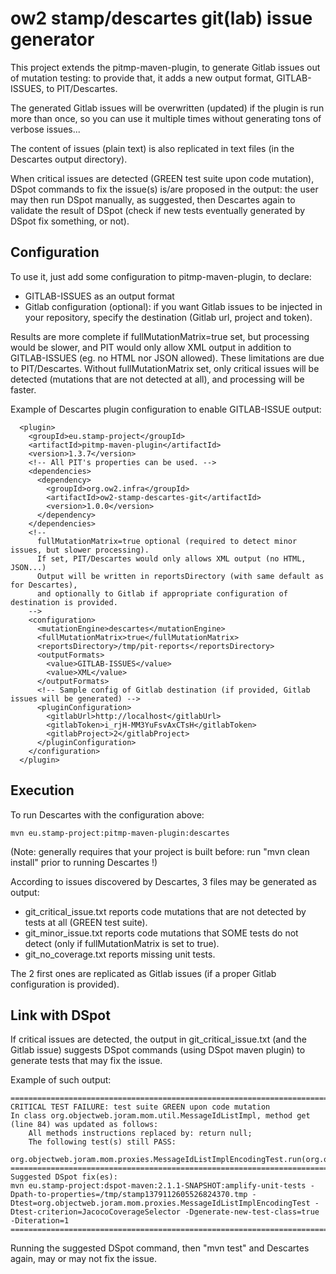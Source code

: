 # ow2 stamp/descartes git(lab) issue generator

This project extends the pitmp-maven-plugin, to generate Gitlab issues out of mutation testing:
to provide that, it adds a new output format, GITLAB-ISSUES, to PIT/Descartes.

The generated Gitlab issues will be overwritten (updated) if the plugin is run more than once,
so you can use it multiple times without generating tons of verbose issues...

The content of issues (plain text) is also replicated in text files (in the Descartes output directory).

When critical issues are detected (GREEN test suite upon code mutation), DSpot commands to fix the issue(s) is/are proposed in the output: the user may then run DSpot manually, as suggested, then Descartes again to validate the result of DSpot (check if new tests eventually generated by DSpot fix something, or not).

## Configuration

To use it, just add some configuration to pitmp-maven-plugin, to declare:
- GITLAB-ISSUES as an output format
- Gitlab configuration (optional): if you want Gitlab issues to be injected in your repository, specify the destination
(Gitlab url, project and token).

Results are more complete if fullMutationMatrix=true set, but processing would be slower, and PIT would only allow XML output in addition to GITLAB-ISSUES
(eg. no HTML nor JSON allowed). These limitations are due to PIT/Descartes.
Without fullMutationMatrix set, only critical issues will be detected (mutations that are not detected at all), and processing will be faster.

Example of Descartes plugin configuration to enable GITLAB-ISSUE output:

```
  <plugin>
    <groupId>eu.stamp-project</groupId>
    <artifactId>pitmp-maven-plugin</artifactId>
    <version>1.3.7</version>
    <!-- All PIT's properties can be used. -->
    <dependencies>
      <dependency>
        <groupId>org.ow2.infra</groupId>
        <artifactId>ow2-stamp-descartes-git</artifactId>
        <version>1.0.0</version>
      </dependency>
    </dependencies>
    <!--
      fullMutationMatrix=true optional (required to detect minor issues, but slower processing).
      If set, PIT/Descartes would only allows XML output (no HTML, JSON...)
      Output will be written in reportsDirectory (with same default as for Descartes),
      and optionally to Gitlab if appropriate configuration of destination is provided.
    -->
    <configuration>
      <mutationEngine>descartes</mutationEngine>
      <fullMutationMatrix>true</fullMutationMatrix>
      <reportsDirectory>/tmp/pit-reports</reportsDirectory>
      <outputFormats>
        <value>GITLAB-ISSUES</value>
        <value>XML</value>
      </outputFormats>
      <!-- Sample config of Gitlab destination (if provided, Gitlab issues will be generated) -->
      <pluginConfiguration>
        <gitlabUrl>http://localhost</gitlabUrl>
        <gitlabToken>i_rjH-MM3YuFsvAxCTsH</gitlabToken>
        <gitlabProject>2</gitlabProject>
      </pluginConfiguration>
    </configuration>
  </plugin>
```

## Execution

To run Descartes with the configuration above:

```
mvn eu.stamp-project:pitmp-maven-plugin:descartes
```
(Note: generally requires that your project is built before: run "mvn clean install" prior to running Descartes !)

According to issues discovered by Descartes, 3 files may be generated as output:
- git_critical_issue.txt reports code mutations that are not detected by tests at all (GREEN test suite).
- git_minor_issue.txt reports code mutations that SOME tests do not detect (only if fullMutationMatrix is set to true).
- git_no_coverage.txt reports missing unit tests.

The 2 first ones are replicated as Gitlab issues (if a proper Gitlab configuration is provided).

## Link with DSpot

If critical issues are detected, the output in git_critical_issue.txt (and the Gitlab issue) suggests DSpot commands (using DSpot maven plugin) to generate tests that may fix the issue.

Example of such output:

```
==========================================================================
CRITICAL TEST FAILURE: test suite GREEN upon code mutation
In class org.objectweb.joram.mom.util.MessageIdListImpl, method get (line 84) was updated as follows:
	All methods instructions replaced by: return null;
	The following test(s) still PASS:
		org.objectweb.joram.mom.proxies.MessageIdListImplEncodingTest.run(org.objectweb.joram.mom.proxies.MessageIdListImplEncodingTest)
==========================================================================
Suggested DSpot fix(es):
mvn eu.stamp-project:dspot-maven:2.1.1-SNAPSHOT:amplify-unit-tests -Dpath-to-properties=/tmp/stamp1379112605526824370.tmp -Dtest=org.objectweb.joram.mom.proxies.MessageIdListImplEncodingTest -Dtest-criterion=JacocoCoverageSelector -Dgenerate-new-test-class=true -Diteration=1
==========================================================================
```
Running the suggested DSpot command, then "mvn test" and Descartes again, may or may not fix the issue.
